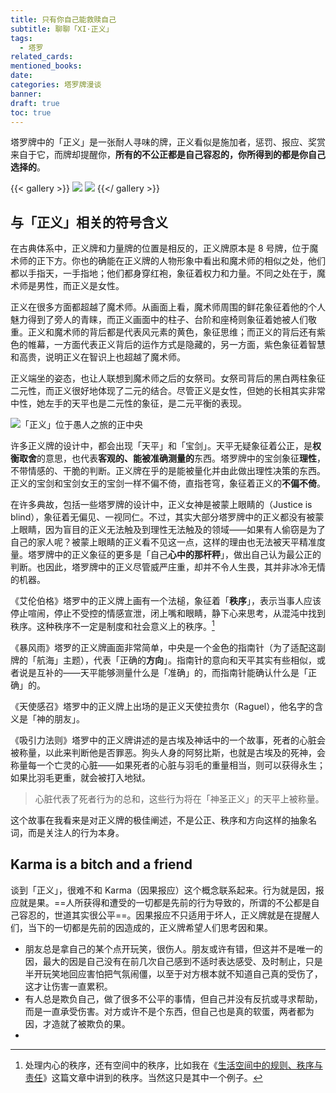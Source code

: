 ```yaml
---
title: 只有你自己能救赎自己
subtitle: 聊聊「XI·正义」
tags:
  - 塔罗
related_cards: 
mentioned_books: 
date: 
categories: 塔罗牌漫谈
banner: 
draft: true
toc: true
---
```


塔罗牌中的「正义」是一张耐人寻味的牌，正义看似是施加者，惩罚、报应、奖赏来自于它，而牌却提醒你，**所有的不公正都是自己容忍的，你所得到的都是你自己选择的**。

{{< gallery >}}
![](https://image.guhub.cn/picgo2025/ac2d80d79a489c453355deba251eee0cfc6c80b3.png@1192w.jpeg)
![](https://image.guhub.cn/picgo2025/IMG_4404.jpeg)
{{</ gallery >}}

<!--more-->

## 与「正义」相关的符号含义

在古典体系中，正义牌和力量牌的位置是相反的，正义牌原本是 8 号牌，位于魔术师的正下方。你也的确能在正义牌的人物形象中看出和魔术师的相似之处，他们都以手指天，一手指地；他们都身穿红袍，象征着权力和力量。不同之处在于，魔术师是男性，而正义是女性。

正义在很多方面都超越了魔术师。从画面上看，魔术师周围的鲜花象征着他的个人魅力得到了旁人的青睐，而正义画面中的柱子、台阶和座椅则象征着她被人们敬重。正义和魔术师的背后都是代表风元素的黄色，象征思维；而正义的背后还有紫色的帷幕，一方面代表正义背后的运作方式是隐藏的，另一方面，紫色象征着智慧和高贵，说明正义在智识上也超越了魔术师。

正义端坐的姿态，也让人联想到魔术师之后的女祭司。女祭司背后的黑白两柱象征二元性，而正义很好地体现了二元的结合。尽管正义是女性，但她的长相其实非常中性，她左手的天平也是二元性的象征，是二元平衡的表现。

![](https://image.guhub.cn/picgo2025/b82bc584ba52e8176d634cd096197f839938fb4c-127300618.jpg "「正义」位于愚人之旅的正中央")

许多正义牌的设计中，都会出现「天平」和「宝剑」。天平无疑象征着公正，是**权衡取舍**的意思，也代表**客观的、能被准确测量的**东西。塔罗牌中的宝剑象征**理性**，不带情感的、干脆的判断。正义牌在乎的是能被量化并由此做出理性决策的东西。正义的宝剑和宝剑女王的宝剑一样不偏不倚，直指苍穹，象征着正义的**不偏不倚**。

在许多典故，包括一些塔罗牌的设计中，正义女神是被蒙上眼睛的（Justice is blind），象征着无偏见、一视同仁。不过，其实大部分塔罗牌中的正义都没有被蒙上眼睛，因为盲目的正义无法触及到理性无法触及的领域——如果有人偷窃是为了自己的家人呢？被蒙上眼睛的正义看不见这一点，这样的理由也无法被天平精准度量。塔罗牌中的正义象征的更多是「自己**心中的那杆秤**」，做出自己认为最公正的判断。也因此，塔罗牌中的正义尽管威严庄重，却并不令人生畏，其并非冰冷无情的机器。

《艾伦伯格》塔罗中的正义牌上画有一个法槌，象征着「**秩序**」，表示当事人应该停止喧闹，停止不受控的情感宣泄，闭上嘴和眼睛，静下心来思考，从混沌中找到秩序。这种秩序不一定是制度和社会意义上的秩序。[^1]

《暴风雨》塔罗的正义牌画面非常简单，中央是一个金色的指南针（为了适配这副牌的「航海」主题），代表「正确的**方向**」。指南针的意向和天平其实有些相似，或者说是互补的——天平能够测量什么是「准确」的，而指南针能确认什么是「正确」的。

《天使感召》塔罗中的正义牌上出场的是正义天使拉贵尔（Raguel），他名字的含义是「神的朋友」。

《吸引力法则》塔罗中的正义牌讲述的是古埃及神话中的一个故事，死者的心脏会被称量，以此来判断他是否罪恶。狗头人身的阿努比斯，也就是古埃及的死神，会称量每一个亡灵的心脏——如果死者的心脏与羽毛的重量相当，则可以获得永生；如果比羽毛更重，就会被打入地狱。

> 心脏代表了死者行为的总和，这些行为将在「神圣正义」的天平上被称量。

这个故事在我看来是对正义牌的极佳阐述，不是公正、秩序和方向这样的抽象名词，而是关注人的行为本身。

## Karma is a bitch and a friend

谈到「正义」，很难不和 Karma（因果报应）这个概念联系起来。行为就是因，报应就是果。==人所获得和遭受的一切都是先前的行为导致的，所谓的不公都是自己容忍的，世道其实很公平==。因果报应不只适用于坏人，正义牌就是在提醒人们，当下的一切都是先前的因造成的，正义牌希望人们思考因和果。

- 朋友总是拿自己的某个点开玩笑，很伤人。朋友或许有错，但这并不是唯一的因，最大的因是自己没有在前几次自己感到不适时表达感受、及时制止，只是半开玩笑地回应害怕把气氛闹僵，以至于对方根本就不知道自己真的受伤了，这才让伤害一直累积。
- 有人总是欺负自己，做了很多不公平的事情，但自己并没有反抗或寻求帮助，而是一直承受伤害。对方或许不是个东西，但自己也是真的软蛋，两者都为因，才造就了被欺负的果。
- 

[^1]: 处理内心的秩序，还有空间中的秩序，比如我在《[生活空间中的规则、秩序与责任](https://www.geedea.pro/posts/ruled-living-space/)》这篇文章中讲到的秩序。当然这只是其中一个例子。
